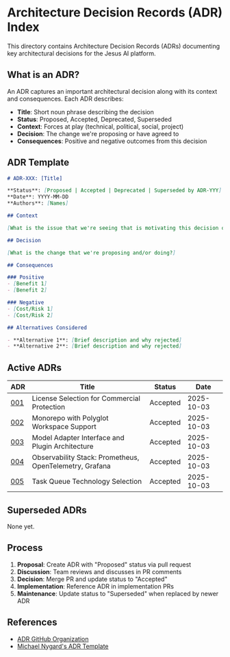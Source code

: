 # Architecture Decision Records (ADR) Index

This directory contains Architecture Decision Records (ADRs) documenting key architectural decisions for the Jesus AI platform.

## What is an ADR?

An ADR captures an important architectural decision along with its context and consequences. Each ADR describes:
- **Title**: Short noun phrase describing the decision
- **Status**: Proposed, Accepted, Deprecated, Superseded
- **Context**: Forces at play (technical, political, social, project)
- **Decision**: The change we're proposing or have agreed to
- **Consequences**: Positive and negative outcomes from this decision

## ADR Template

```markdown
# ADR-XXX: [Title]

**Status**: [Proposed | Accepted | Deprecated | Superseded by ADR-YYY]
**Date**: YYYY-MM-DD
**Authors**: [Names]

## Context

[What is the issue that we're seeing that is motivating this decision or change?]

## Decision

[What is the change that we're proposing and/or doing?]

## Consequences

### Positive
- [Benefit 1]
- [Benefit 2]

### Negative
- [Cost/Risk 1]
- [Cost/Risk 2]

## Alternatives Considered

- **Alternative 1**: [Brief description and why rejected]
- **Alternative 2**: [Brief description and why rejected]
```

## Active ADRs

| ADR | Title | Status | Date |
|-----|-------|--------|------|
| [001](001-license-selection.md) | License Selection for Commercial Protection | Accepted | 2025-10-03 |
| [002](002-monorepo-structure.md) | Monorepo with Polyglot Workspace Support | Accepted | 2025-10-03 |
| [003](003-model-adapter-interface.md) | Model Adapter Interface and Plugin Architecture | Accepted | 2025-10-03 |
| [004](004-observability-stack.md) | Observability Stack: Prometheus, OpenTelemetry, Grafana | Accepted | 2025-10-03 |
| [005](005-task-queue-technology.md) | Task Queue Technology Selection | Accepted | 2025-10-03 |

## Superseded ADRs

None yet.

## Process

1. **Proposal**: Create ADR with "Proposed" status via pull request
2. **Discussion**: Team reviews and discusses in PR comments
3. **Decision**: Merge PR and update status to "Accepted"
4. **Implementation**: Reference ADR in implementation PRs
5. **Maintenance**: Update status to "Superseded" when replaced by newer ADR

## References

- [ADR GitHub Organization](https://adr.github.io/)
- [Michael Nygard's ADR Template](https://github.com/joelparkerhenderson/architecture-decision-record)
